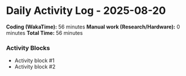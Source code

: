 # Daily Activity Log - 2025-08-20

**Coding (WakaTime):** 56 minutes
**Manual work (Research/Hardware):** 0 minutes
**Total Time:** 56 minutes

### Activity Blocks
- Activity block #1
- Activity block #2
